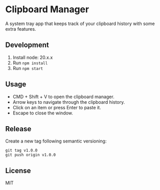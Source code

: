 # Clipboard Manager

A system tray app that keeps track of your clipboard history with some extra features.

## Development
1. Install node: 20.x.x
2. Run `npm install`
3. Run `npm start`

## Usage

- CMD + Shift + V to open the clipboard manager.
- Arrow keys to navigate through the clipboard history.
- Click on an item or press Enter to paste it.
- Escape to close the window.

## Release
Create a new tag following semantic versioning:
```
git tag v1.0.0
git push origin v1.0.0
```

## License

MIT
